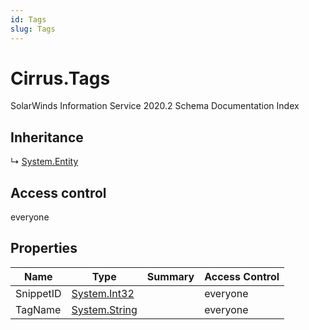 ```yaml
---
id: Tags
slug: Tags
---
```


# Cirrus.Tags

SolarWinds Information Service 2020.2 Schema Documentation Index

## Inheritance

↳ [System.Entity](./../System/Entity)

## Access control

everyone

## Properties

| Name | Type | Summary | Access Control |
| ------ | ------ | ------ | ------ |
| SnippetID | [System.Int32](https://docs.microsoft.com/en-us/dotnet/api/system.int32) |  | everyone |
| TagName | [System.String](https://docs.microsoft.com/en-us/dotnet/api/system.string) |  | everyone |

